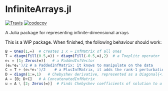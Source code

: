 # InfiniteArrays.jl

[![Travis](https://travis-ci.org/JuliaApproximation/InfiniteArrays.jl.svg?branch=master)](https://travis-ci.org/JuliaApproximation/InfiniteArrays.jl)
[![codecov](https://codecov.io/gh/JuliaApproximation/InfiniteArrays.jl/branch/master/graph/badge.svg)](https://codecov.io/gh/JuliaApproximation/InfiniteArrays.jl)


A Julia package for representing infinite-dimensional arrays


This is a WIP package. When finished, the following behaviour should work:
```julia
B = Ones(1,∞)  # creates 1 x ∞ InfMatrix of all ones
T = diagm(Fill(0.5,∞)) + diagm(Fill(-0.5,∞),2)  # a Toeplitz operator
e₁ = [1; Zeros(∞)]   # a PaddedInfVector
(e₁*e₁')/2 # a PaddedInfMatrix: it knows to manipulate on the data
C = T + (e₁*e₁')/2    # a PlusInfMatrix, it adds the rank-1 perturbation lazily
D = diagm(1:∞,1)   # Chebyshev derivative, represented as a Diagonal{<:InfUnitRange}
A = [B; D+C]   # A ConcatenatedInfMatrix
u = A \ [2; Zeros(∞)]  # Finds Chebyshev coefficients of solution to u'+u = 0, u(1) = 2, using adaptive QR
```

